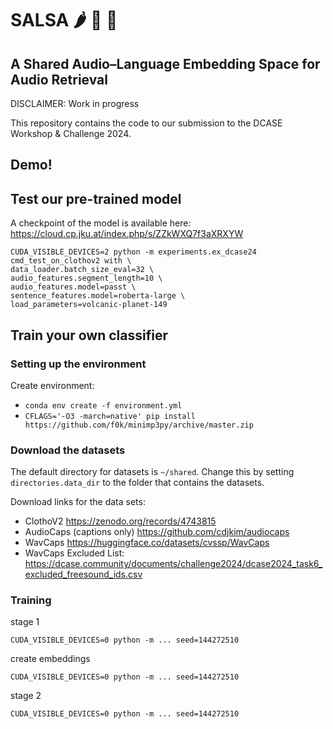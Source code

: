 # SALSA :hot_pepper: :tomato: :dancer:
## A Shared Audio–Language Embedding Space for Audio Retrieval

DISCLAIMER: Work in progress

This repository contains the code to our submission to the DCASE Workshop & Challenge 2024.


## Demo!


## Test our pre-trained model

A checkpoint of the model is available here: 
https://cloud.cp.jku.at/index.php/s/ZZkWXQ7f3aXRXYW

```
CUDA_VISIBLE_DEVICES=2 python -m experiments.ex_dcase24 cmd_test_on_clothov2 with \
data_loader.batch_size_eval=32 \
audio_features.segment_length=10 \
audio_features.model=passt \
sentence_features.model=roberta-large \
load_parameters=volcanic-planet-149
```


## Train your own classifier


### Setting up the environment
Create environment:
- `conda env create -f environment.yml`
- `CFLAGS='-O3 -march=native' pip install https://github.com/f0k/minimp3py/archive/master.zip`

### Download the datasets

The default directory for datasets is `~/shared`. Change this by setting `directories.data_dir` to the folder that contains the datasets.

Download links for the data sets:
- ClothoV2 https://zenodo.org/records/4743815
- AudioCaps (captions only) https://github.com/cdjkim/audiocaps
- WavCaps https://huggingface.co/datasets/cvssp/WavCaps
- WavCaps Excluded List: https://dcase.community/documents/challenge2024/dcase2024_task6_excluded_freesound_ids.csv


### Training

stage 1
```
CUDA_VISIBLE_DEVICES=0 python -m ... seed=144272510 

```

create embeddings
```
CUDA_VISIBLE_DEVICES=0 python -m ... seed=144272510 
```

stage 2
```
CUDA_VISIBLE_DEVICES=0 python -m ... seed=144272510
```
